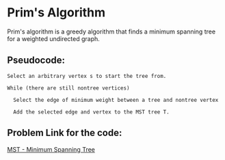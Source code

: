 # Prim's Algorithm
Prim's algorithm is a greedy algorithm that finds a minimum spanning tree for a weighted undirected graph. 


## Pseudocode:
```
Select an arbitrary vertex s to start the tree from.
   
While (there are still nontree vertices)
  
  Select the edge of minimum weight between a tree and nontree vertex
  
  Add the selected edge and vertex to the MST tree T.

```
## Problem Link for the code:
[MST - Minimum Spanning Tree](https://www.spoj.com/problems/MST/)
